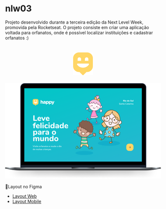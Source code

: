 # nlw03
 Projeto desenvolvido durante a terceira edição da Next Level Week, promovida pela Rocketseat. O projeto consiste em criar uma aplicação voltada para orfanatos, onde é possível localizar instituições e cadastrar orfanatos :)

 <h1 align="center">
    <img alt="Happy" title="Happy" src="./public/images/logo-icon.png" />
</h1>

 <img src="./public/images/capa.png"/>

📱Layout no Figma

- [Layout Web](https://www.figma.com/file/mDEbnoojksG4w8sOxmudh3/Happy-Web?node-id=0%3A1)
- [Layout Mobile](https://www.figma.com/file/X27FfVxAgy9f5IFa7ONlph/Happy-Mobile?node-id=0%3A1)




